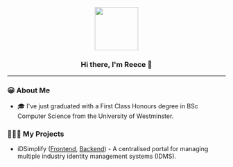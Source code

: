 <div align="center">
  <img src="https://avatars.githubusercontent.com/u/63851638?v=4" width="100px" />
  <h3>Hi there, I'm Reece 👋</h3>
</div>

---

### 😀 About Me

- 🎓 I've just graduated with a First Class Honours degree in BSc Computer Science from the University of Westminster.

### 👨🏼‍💻 My Projects

- iDSimplify ([Frontend](https://github.com/english-ra/idsimplify-frontend), [Backend](https://github.com/english-ra/idsimplify-backend)) - A centralised portal for managing multiple industry identity management systems (IDMS).

<!--
**english-ra/english-ra** is a ✨ _special_ ✨ repository because its `README.md` (this file) appears on your GitHub profile.

Here are some ideas to get you started:

- 🔭 I’m currently working on ...
- 🌱 I’m currently learning ...
- 👯 I’m looking to collaborate on ...
- 🤔 I’m looking for help with ...
- 💬 Ask me about ...
- 📫 How to reach me: ...
- 😄 Pronouns: ...
- ⚡ Fun fact: ...
-->
